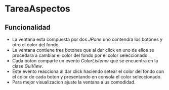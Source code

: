 # TareaAspectos
## Funcionalidad
* La ventana esta compuesta por dos *JPane* uno contendra los botones y otro el color del fondo.
* La ventana contiene tres botones que al dar click en uno de ellos se procedara a cambiar el color del fondo por el color seleccionado.
* Cada boton comparte un evento *ColorListener* que se encuentra en la clase *GuiView*.
* Este evento reacciona al dar click haciendo setear el color del fondo con el color de cada boton y presentando en consola el color seleccionado.
* Para mejor visualizacion ajuste la ventana a us comodidad.
